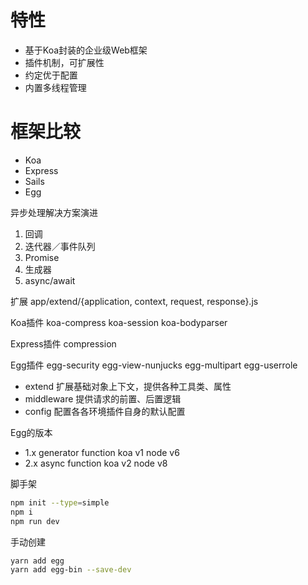# 特性 
+ 基于Koa封装的企业级Web框架
+ 插件机制，可扩展性
+ 约定优于配置
+ 内置多线程管理

# 框架比较
+ Koa
+ Express
+ Sails
+ Egg

异步处理解决方案演进
1. 回调
2. 迭代器／事件队列
3. Promise
4. 生成器
5. async/await


扩展
app/extend/{application, context, request, response}.js

Koa插件
koa-compress 
koa-session
koa-bodyparser


Express插件
compression

Egg插件
egg-security
egg-view-nunjucks
egg-multipart
egg-userrole

+ extend 扩展基础对象上下文，提供各种工具类、属性
+ middleware  提供请求的前置、后置逻辑
+ config 配置各各环境插件自身的默认配置


Egg的版本
+ 1.x  generator function  koa v1  node v6
+ 2.x  async function koa v2 node v8

脚手架
```sh
npm init --type=simple
npm i
npm run dev
```

手动创建
```sh
yarn add egg
yarn add egg-bin --save-dev
```
